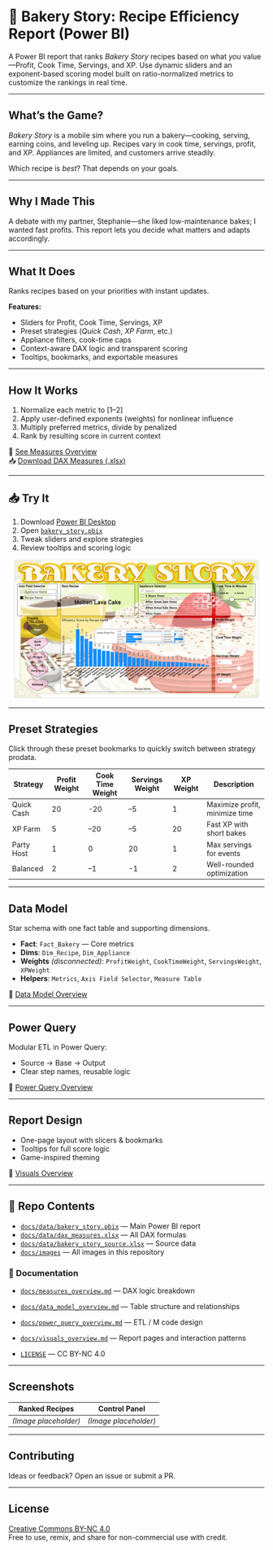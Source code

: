 # 🍰 Bakery Story: Recipe Efficiency Report (Power BI)

A Power BI report that ranks *Bakery Story* recipes based on what *you* value—Profit, Cook Time, Servings, and XP. Use dynamic sliders and an exponent-based scoring model built on ratio-normalized metrics to customize the rankings in real time.

---

## What’s the Game?

*Bakery Story* is a mobile sim where you run a bakery—cooking, serving, earning coins, and leveling up. Recipes vary in cook time, servings, profit, and XP. Appliances are limited, and customers arrive steadily.

Which recipe is *best*? That depends on your goals.

---

## Why I Made This

A debate with my partner, Stephanie—she liked low-maintenance bakes; I wanted fast profits. This report lets you decide what matters and adapts accordingly.

---

## What It Does

Ranks recipes based on your priorities with instant updates.

**Features:**
- Sliders for Profit, Cook Time, Servings, XP  
- Preset strategies (*Quick Cash*, *XP Farm*, etc.)  
- Appliance filters, cook-time caps  
- Context-aware DAX logic and transparent scoring  
- Tooltips, bookmarks, and exportable measures

---

## How It Works

1. Normalize each metric to [1–2]  
2. Apply user-defined exponents (weights) for nonlinear influence  
3. Multiply preferred metrics, divide by penalized  
4. Rank by resulting score in current context

📄 [See Measures Overview](./docs/measures_overview.md)  
📥 [Download DAX Measures (.xlsx)](https://raw.githubusercontent.com/Nicholas-BI/bakery-efficiency-score/main/docs/data/dax_measures.xlsx)

---

## 📥 Try It

1. Download [Power BI Desktop](https://powerbi.microsoft.com/desktop)  
2. Open [`bakery_story.pbix`](https://raw.githubusercontent.com/Nicholas-BI/bakery-efficiency-score/main/docs/data/bakery_story.pbix)  
3. Tweak sliders and explore strategies  
4. Review tooltips and scoring logic

![Bakery Story Screenshot](./docs/images/bakery_story.png)

---

## Preset Strategies

Click through these preset bookmarks to quickly switch between strategy prodata.

| Strategy     | Profit Weight | Cook Time Weight | Servings Weight | XP Weight | Description                    |
|--------------|--------|-----------|----------|----|--------------------------------|
| Quick Cash   | 20     | -20       | –5       | 1  | Maximize profit, minimize time |
| XP Farm      | 5      | –20       | –5       | 20 | Fast XP with short bakes       |
| Party Host   | 1      |   0       | 20       | 1  | Max servings for events        |
| Balanced     | 2      | –1        | -1       | 2  | Well-rounded optimization      |

---

## Data Model

Star schema with one fact table and supporting dimensions.

- **Fact**: `Fact_Bakery` — Core metrics  
- **Dims**: `Dim_Recipe`, `Dim_Appliance`  
- **Weights** *(disconnected)*: `ProfitWeight`, `CookTimeWeight`, `ServingsWeight`, `XPWeight`  
- **Helpers**: `Metrics`, `Axis Field Selector`, `Measure Table`

📄 [Data Model Overview](./docs/data_model_overview.md)

---

## Power Query

Modular ETL in Power Query:

- Source → Base → Output  
- Clear step names, reusable logic

📄 [Power Query Overview](./docs/power_query_overview.md)

---

## Report Design

- One-page layout with slicers & bookmarks  
- Tooltips for full score logic  
- Game-inspired theming

📄 [Visuals Overview](./docs/visuals_overview.md)

---

## 📁 Repo Contents

- [`docs/data/bakery_story.pbix`](./docs/data/bakery_story.pbix) — Main Power BI report  
- [`docs/data/dax_measures.xlsx`](./docs/data/dax_measures.xlsx) — All DAX formulas  
- [`docs/data/bakery_story_source.xlsx`](./docs/data/bakery_story_source.xlsx) — Source data
- [`docs/images`](./docs/images) — All images in this repository  

### 📄 Documentation
- [`docs/measures_overview.md`](./docs/measures_overview.md) — DAX logic breakdown  
- [`docs/data_model_overview.md`](./docs/data_model_overview.md) — Table structure and relationships  
- [`docs/power_query_overview.md`](./docs/power_query_overview.md) — ETL / M code design  
- [`docs/visuals_overview.md`](./docs/visuals_overview.md) — Report pages and interaction patterns  

- [`LICENSE`](./LICENSE) — CC BY-NC 4.0


---

## Screenshots

| Ranked Recipes | Control Panel |
|----------------|----------------|
| *(Image placeholder)* | *(Image placeholder)* |

---

## Contributing

Ideas or feedback? Open an issue or submit a PR.

---

## License

[Creative Commons BY-NC 4.0](./LICENSE)  
Free to use, remix, and share for non-commercial use with credit.
